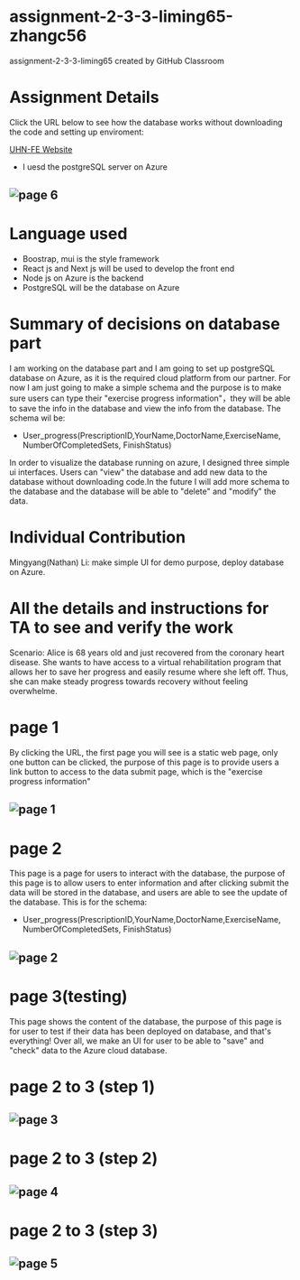 # assignment-2-3-3-liming65-zhangc56
assignment-2-3-3-liming65 created by GitHub Classroom
# Assignment  Details
Click the URL below to see how the database works without downloading the code and setting up enviroment:

[UHN-FE Website](https://uhn-fe.azurewebsites.net)

- I uesd the postgreSQL server on Azure
## ![page 6](./img/pg6.jpg)

# Language used
- Boostrap, mui is the style framework
- React js and Next js will be used to develop the front end
- Node js on Azure is the backend
- PostgreSQL will be the database on Azure

# Summary of decisions on database part
I am working on the database part and I am going to set up postgreSQL database on Azure, as it is the required cloud platform from our partner. For now I am just going to make a simple schema and the purpose is to make sure users can type their "exercise progress information"，they will be able to save the info in the database and view the info from the database.
The schema wil be: 
- User_progress(PrescriptionID,YourName,DoctorName,ExerciseName, NumberOfCompletedSets, FinishStatus)

In order to visualize the database running on azure, I designed three simple ui interfaces. Users can "view" the database and add new data to the database without downloading code.In the future I will add more schema to the database and the database will be able to "delete" and "modify" the data.

# Individual Contribution
Mingyang(Nathan) Li: make simple UI for demo purpose, deploy database on Azure.

# All the details and instructions for TA to see and verify the work
Scenario: Alice is 68 years old and just recovered from the coronary heart disease.  She wants  to have access to a virtual rehabilitation program that allows her  to save her  progress and easily resume where she left off. Thus, she can make steady progress towards recovery without feeling overwhelme.

# page 1
By clicking the URL, the first page you will see is a static web page, only one button can be clicked, the purpose of this page is to provide users a link button to access to the data submit page, which is the "exercise progress information"

## ![page 1](./img/pg1.jpg)

# page 2
This page is a page for users to interact with the database, the purpose of this page is to allow users to enter information and after clicking submit the data will be stored in the database, and users are able to see the update of the database.
This is for the schema: 
- User_progress(PrescriptionID,YourName,DoctorName,ExerciseName, NumberOfCompletedSets, FinishStatus)

## ![page 2](./img/pg2.jpg)

# page 3(testing)
This page shows the content of the database, the purpose of this page is for user to test if their data has been deployed on database, and that's everything! Over all, we make an UI for user to be able to "save" and "check" data to the Azure cloud database.

# page 2 to 3 (step 1)
## ![page 3](./img/pg3.jpg)
# page 2 to 3 (step 2)
## ![page 4](./img/pg4.jpg)
# page 2 to 3 (step 3)
## ![page 5](./img/pg5.jpg)
